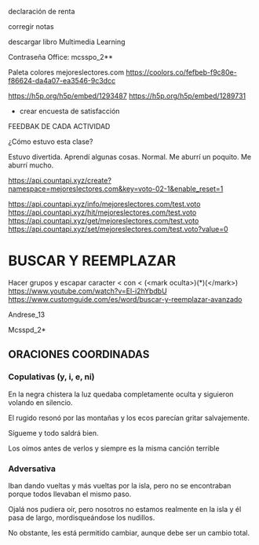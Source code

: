 
declaración de renta

corregir notas


descargar libro Multimedia Learning

Contraseña Office: mcsspo_2**


Paleta colores mejoreslectores.com
https://coolors.co/fefbeb-f9c80e-f86624-da4a07-ea3546-9c3dcc


https://h5p.org/h5p/embed/1293487
https://h5p.org/h5p/embed/1289731



- crear encuesta de satisfacción

FEEDBAK DE CADA ACTIVIDAD

¿Cómo estuvo esta clase?

Estuvo divertida.
Aprendí algunas cosas.
Normal.
Me aburrí un poquito.
Me aburrí mucho.




https://api.countapi.xyz/create?namespace=mejoreslectores.com&key=voto-02-1&enable_reset=1



https://api.countapi.xyz/info/mejoreslectores.com/test.voto
https://api.countapi.xyz/hit/mejoreslectores.com/test.voto
https://api.countapi.xyz/get/mejoreslectores.com/test.voto
https://api.countapi.xyz/set/mejoreslectores.com/test.voto?value=0


BUSCAR Y REEMPLAZAR
===================

Hacer grupos y escapar caracter < con \<
(\<mark oculta\>)(*)(\</mark\>)
https://www.youtube.com/watch?v=El-i2hYbdbU
https://www.customguide.com/es/word/buscar-y-reemplazar-avanzado 


Andrese_13

Mcsspd_2*


## ORACIONES COORDINADAS

### Copulativas (y, i, e, ni)

En la negra chistera la luz quedaba completamente oculta y siguieron volando en silencio.

El rugido resonó por las montañas y los ecos parecían gritar salvajemente.

Sígueme y todo saldrá bien.

Los oímos antes de verlos y siempre es la misma canción terrible

### Adversativa

Iban dando vueltas y más vueltas por la isla, pero no se encontraban porque todos llevaban el mismo paso.

Ojalá nos pudiera oír, pero nosotros no estamos realmente en la isla y él pasa de largo, mordisqueándose los nudillos.

No obstante, les está permitido cambiar, aunque debe ser un cambio total.


